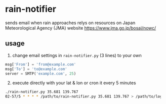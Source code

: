 # rain-notifier

sends email when rain approaches
relys on resources on Japan Meteorological Agency (JMA) website
https://www.jma.go.jp/bosai/nowc/

## usage

1. change email settings in `rain-notifier.py` (3 lines) to your own

```py
msg['From'] = 'from@example.com'
msg['To'] = 'to@example.com'
server = SMTP('example.com', 25)
```

2. execute directly with your lat & lon or cron it every 5 minutes

```sh
./rain-notifier.py 35.681 139.767
02-57/5 * * * * /path/to/rain-notifier.py 35.681 139.767 > /path/to/log 2>&1
```
